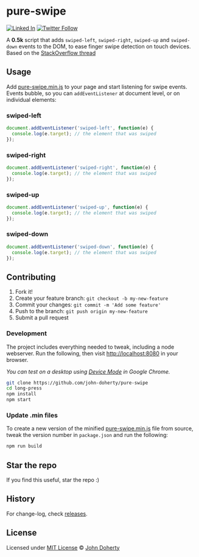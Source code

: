 # pure-swipe

[![Linked In](https://img.shields.io/badge/Linked-In-blue.svg)](https://www.linkedin.com/in/john-i-doherty) [![Twitter Follow](https://img.shields.io/twitter/follow/CambridgeMVP.svg?style=social&label=Twitter&style=plastic)](https://twitter.com/CambridgeMVP)

A **0.5k** script that adds `swiped-left`, `swiped-right`, `swiped-up` and `swiped-down` events to the DOM, to ease finger swipe detection on touch devices. Based on the [StackOverflow thread](https://stackoverflow.com/questions/2264072/detect-a-finger-swipe-through-javascript-on-the-iphone-and-android)

## Usage

Add [pure-swipe.min.js](dist/pure-swipe.min.js) to your page and start listening for swipe events. Events bubble, so you can `addEventListener` at document level, or on individual elements:

### swiped-left

```js
document.addEventListener('swiped-left', function(e) {
  console.log(e.target); // the element that was swiped
});
```

### swiped-right

```js
document.addEventListener('swiped-right', function(e) {
  console.log(e.target); // the element that was swiped
});
```

### swiped-up

```js
document.addEventListener('swiped-up', function(e) {
  console.log(e.target); // the element that was swiped
});
```

### swiped-down

```js
document.addEventListener('swiped-down', function(e) {
  console.log(e.target); // the element that was swiped
});
```

## Contributing

1. Fork it!
2. Create your feature branch: `git checkout -b my-new-feature`
3. Commit your changes: `git commit -m 'Add some feature'`
4. Push to the branch: `git push origin my-new-feature`
5. Submit a pull request

### Development

The project includes everything needed to tweak, including a node webserver. Run the following, then visit [http://localhost:8080](http://localhost:8080) in your browser.

_You can test on a desktop using [Device Mode](https://developers.google.com/web/tools/chrome-devtools/device-mode/) in Google Chrome._

```bash
git clone https://github.com/john-doherty/pure-swipe
cd long-press
npm install
npm start
```

### Update .min files

To create a new version of the minified [pure-swipe.min.js](dist/pure-swipe.min.js) file from source, tweak the version number in `package.json` and run the following:

```bash
npm run build
```

## Star the repo

If you find this useful, star the repo :)

## History

For change-log, check [releases](https://github.com/john-doherty/pure-swipe/releases).

## License

Licensed under [MIT License](LICENSE) &copy; [John Doherty](http://www.johndoherty.info)